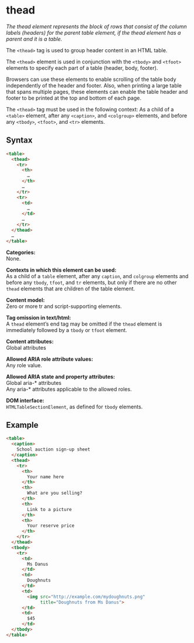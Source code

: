 # thead

*The thead element represents the block of rows that consist of the column labels
(headers) for the parent table element, if the thead element has a parent and it
is a table.*

The `<thead>` tag is used to group header content in an HTML table.

The `<thead>` element is used in conjunction with the `<tbody>` and `<tfoot>`
elements to specify each part of a table (header, body, footer).

Browsers can use these elements to enable scrolling of the table body
independently of the header and footer. Also, when printing a large table that
spans multiple pages, these elements can enable the table header and footer to
be printed at the top and bottom of each page.

The `<thead>` tag must be used in the following context: As a child of
a `<table>` element, after any `<caption>`, and `<colgroup>` elements, and
before any `<tbody>`, `<tfoot>`, and `<tr>` elements.

## Syntax

```html
<table>
  <thead>
    <tr>
      <th>
        …
      </th>
      …
    </tr>
    <tr>
      <td>
        …
      </td>
      …
    </tr>
  </thead>
  …
</table>
```

**Categories:**  
  None.

**Contexts in which this element can be used:**  
  As a child of a `table` element, after any `caption`, and `colgroup` elements
  and before any `tbody`, `tfoot`, and `tr` elements, but only if there are no
  other `thead` elements that are children of the table element.

**Content model:**  
  Zero or more tr and script-supporting elements.

**Tag omission in text/html:**  
  A `thead` element’s end tag may be omitted if the `thead` element is
  immediately followed by a `tbody` or `tfoot` element.  

**Content attributes:**  
  Global attributes

**Allowed ARIA role attribute values:**  
  Any role value.

**Allowed ARIA state and property attributes:**  
  Global aria-\* attributes  
  Any aria-\* attributes applicable to the allowed roles.

**DOM interface:**  
  `HTMLTableSectionElement`, as defined for `tbody` elements.

## Example

```html
<table>
  <caption>
    School auction sign-up sheet
  </caption>
  <thead>
    <tr>
      <th>
        Your name here
      </th>
      <th>
        What are you selling?
      </th>
      <th>
        Link to a picture
      </th>
      <th>
        Your reserve price
      </th>
    </tr>
  </thead>
  <tbody>
    <tr>
      <td>
        Ms Danus
      </td>
      <td>
        Doughnuts
      </td>
      <td>
        <img src="http://example.com/mydoughnuts.png"
             title="Doughnuts from Ms Danus">
      </td>
      <td>
        $45
      </td>
  </tbody>
</table>
```
